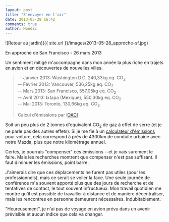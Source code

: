 ```yaml
---
layout: post
title: "S'envoyer en l'air"
date: 2013-05-28 16:42
comments: true
author: Hoedic
---
```


![Retour au jardin]({{ site.url }}/images/2013-05-28_approche-sf.jpg)
<div class="photoattrib">En approche de San Francisco - 26 mars 2013</div>

Un sentiment mitigé m'accompagne dans mon année la plus riche en trajets en avion et en découvertes de nouvelles villes.

> -- Janvier 2013: Washington D.C, 240,33kg eq. CO<sub>2</sub><br>
> -- Février 2013: Vancouver, 536,25kg eq. CO<sub>2</sub><br>
> -- Mars 2013: San Francisco, 557,05kg eq. CO<sub>2</sub><br>
> -- Avril 2013: Ixtapa (Mexique), 550,30kg eq. CO<sub>2</sub><br>
> -- Mai 2013: Toronto, 130,66kg eq. CO<sub>2</sub>
> <div class="attrib">Calcul d'émissions par l<a href="http://www2.icao.int/en/carbonoffset/Pages/default.aspx">OACI</a></div>

Soit un peu plus de 2 tonnes d'equivalent CO<sub>2</sub> de gaz à effet de serre (et je ne parle pas des autres effets). Si je me fie à un <a href="http://www.nextgreencar.com">calculateur d'émissions</a> pour voiture, cela correspond à près de 4300km de conduite urbaine avec notre Mazda, plus que notre kilométrage annuel.

Certes, je pourrais "compenser" ces émissions --et je vais surement le faire. Mais les recherches montrent que compenser n'est pas suffisant. Il faut diminuer les émissions, point barre.

J'aimerais dire que ces déplacements ne furent pas utiles (pour les professionnels), mais ce serait se voiler la face. Une seule journée de conférence m'a souvent apporté plus que des jours de recherche et de tentatives de contact, le tout souvent infructueux. Mon travail quotidien me montre qu'il est possible de travailler à distance et de manière décentraliser, mais les rencontres en personne demeurent nécessaires. Indubitablement.

"Heureusement", je n'ai pas de voyage en avion prévu dans un avenir prévisible et aucun indice que cela va changer.